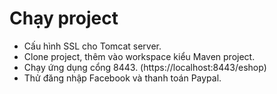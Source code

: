 # Chạy project
- Cấu hình SSL cho Tomcat server.
- Clone project, thêm vào workspace kiểu Maven project.
- Chạy ứng dụng cổng 8443. (https://localhost:8443/eshop)
- Thử đăng nhập Facebook và thanh toán Paypal.
